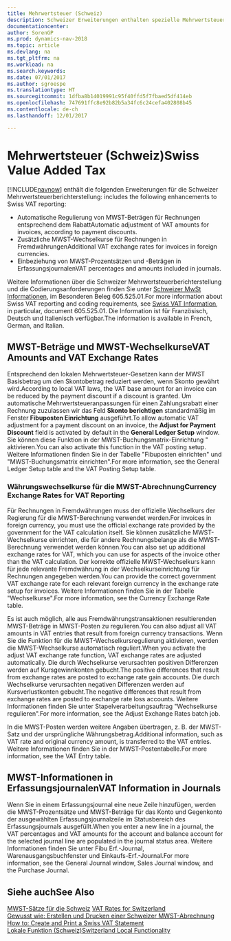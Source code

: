 ```yaml
---
title: Mehrwertsteuer (Schweiz)
description: Schweizer Erweiterungen enthalten spezielle Mehrwertsteuerberichterstellungsfunktionen.
documentationcenter: 
author: SorenGP
ms.prod: dynamics-nav-2018
ms.topic: article
ms.devlang: na
ms.tgt_pltfrm: na
ms.workload: na
ms.search.keywords: 
ms.date: 07/01/2017
ms.author: sgroespe
ms.translationtype: HT
ms.sourcegitcommit: 1dfba8b14019991c95f40ffd5f7fbaed5df414eb
ms.openlocfilehash: 747691ffc8e92b82b5a34fc6c24cefa402808b45
ms.contentlocale: de-ch
ms.lasthandoff: 12/01/2017

---
```

# <a name="swiss-value-added-tax"></a><span data-ttu-id="bc84f-103">Mehrwertsteuer (Schweiz)</span><span class="sxs-lookup"><span data-stu-id="bc84f-103">Swiss Value Added Tax</span></span>
[!INCLUDE[navnow](../../includes/navnow_md.md)]<span data-ttu-id="bc84f-104"> enthält die folgenden Erweiterungen für die Schweizer Mehrwertsteuerberichterstellung:</span><span class="sxs-lookup"><span data-stu-id="bc84f-104"> includes the following enhancements to Swiss VAT reporting:</span></span>  

- <span data-ttu-id="bc84f-105">Automatische Regulierung von MWST-Beträgen für Rechnungen entsprechend dem Rabatt</span><span class="sxs-lookup"><span data-stu-id="bc84f-105">Automatic adjustment of VAT amounts for invoices, according to payment discounts.</span></span>  
- <span data-ttu-id="bc84f-106">Zusätzliche MWST-Wechselkurse für Rechnungen in Fremdwährungen</span><span class="sxs-lookup"><span data-stu-id="bc84f-106">Additional VAT exchange rates for invoices in foreign currencies.</span></span>  
- <span data-ttu-id="bc84f-107">Einbeziehung von MWST-Prozentsätzen und -Beträgen in Erfassungsjournalen</span><span class="sxs-lookup"><span data-stu-id="bc84f-107">VAT percentages and amounts included in journals.</span></span>  

<span data-ttu-id="bc84f-108">Weitere Informationen über die Schweizer Mehrwertsteuerberichterstellung und die Codierungsanforderungen finden Sie unter [Schweizer MwSt Informationen](http://www.estv.admin.ch/mwst/dokumentation/00130/00947/00948/index.html?lang=fr), im Besonderen Beleg 605.525.01.</span><span class="sxs-lookup"><span data-stu-id="bc84f-108">For more information about Swiss VAT reporting and coding requirements, see [Swiss VAT Information](http://www.estv.admin.ch/mwst/dokumentation/00130/00947/00948/index.html?lang=fr), in particular, document 605.525.01.</span></span> <span data-ttu-id="bc84f-109">Die Information ist für Französisch, Deutsch und Italienisch verfügbar.</span><span class="sxs-lookup"><span data-stu-id="bc84f-109">The information is available in French, German, and Italian.</span></span>  

## <a name="vat-amounts-and-vat-exchange-rates"></a><span data-ttu-id="bc84f-110">MWST-Beträge und MWST-Wechselkurse</span><span class="sxs-lookup"><span data-stu-id="bc84f-110">VAT Amounts and VAT Exchange Rates</span></span>  
<span data-ttu-id="bc84f-111">Entsprechend den lokalen Mehrwertsteuer-Gesetzen kann der MWST Basisbetrag um den Skontobetrag reduziert werden, wenn Skonto gewährt wird.</span><span class="sxs-lookup"><span data-stu-id="bc84f-111">According to local VAT laws, the VAT base amount for an invoice can be reduced by the payment discount if a discount is granted.</span></span> <span data-ttu-id="bc84f-112">Um automatische Mehrwertsteueranpassungen für einen Zahlungsrabatt einer Rechnung zuzulassen wir das Feld **Skonto berichtigen** standardmäßig im Fenster **Fibuposten Einrichtung** ausgeführt.</span><span class="sxs-lookup"><span data-stu-id="bc84f-112">To allow automatic VAT adjustment for a payment discount on an invoice, the **Adjust for Payment Discount** field is activated by default in the **General Ledger Setup** window.</span></span> <span data-ttu-id="bc84f-113">Sie können diese Funktion in der MWST-Buchungsmatrix-Einrichtung " aktivieren.</span><span class="sxs-lookup"><span data-stu-id="bc84f-113">You can also activate this function in the VAT posting setup.</span></span> <span data-ttu-id="bc84f-114">Weitere Informationen finden Sie in der Tabelle "Fibuposten einrichten" und "MWST-Buchungsmatrix einrichten".</span><span class="sxs-lookup"><span data-stu-id="bc84f-114">For more information, see the General Ledger Setup table and the VAT Posting Setup table.</span></span>  

### <a name="currency-exchange-rates-for-vat-reporting"></a><span data-ttu-id="bc84f-115">Währungswechselkurse für die MWST-Abrechnung</span><span class="sxs-lookup"><span data-stu-id="bc84f-115">Currency Exchange Rates for VAT Reporting</span></span>  
<span data-ttu-id="bc84f-116">Für Rechnungen in Fremdwährungen muss der offizielle Wechselkurs der Regierung für die MWST-Berechnung verwendet werden.</span><span class="sxs-lookup"><span data-stu-id="bc84f-116">For invoices in foreign currency, you must use the official exchange rate provided by the government for the VAT calculation itself.</span></span> <span data-ttu-id="bc84f-117">Sie können zusätzliche MWST-Wechselkurse einrichten, die für andere Rechnungsbelange als die MWST-Berechnung verwendet werden können.</span><span class="sxs-lookup"><span data-stu-id="bc84f-117">You can also set up additional exchange rates for VAT, which you can use for aspects of the invoice other than the VAT calculation.</span></span> <span data-ttu-id="bc84f-118">Der korrekte offizielle MWST-Wechselkurs kann für jede relevante Fremdwährung in der Wechselkurseinrichtung für Rechnungen angegeben werden.</span><span class="sxs-lookup"><span data-stu-id="bc84f-118">You can provide the correct government VAT exchange rate for each relevant foreign currency in the exchange rate setup for invoices.</span></span> <span data-ttu-id="bc84f-119">Weitere Informationen finden Sie in der Tabelle "Wechselkurse".</span><span class="sxs-lookup"><span data-stu-id="bc84f-119">For more information, see the Currency Exchange Rate table.</span></span>  

<span data-ttu-id="bc84f-120">Es ist auch möglich, alle aus Fremdwährungstransaktionen resultierenden MWST-Beträge in MWST-Posten zu regulieren.</span><span class="sxs-lookup"><span data-stu-id="bc84f-120">You can also adjust all VAT amounts in VAT entries that result from foreign currency transactions.</span></span> <span data-ttu-id="bc84f-121">Wenn Sie die Funktion für die MWST-Wechselkursregulierung aktivieren, werden die MWST-Wechselkurse automatisch reguliert.</span><span class="sxs-lookup"><span data-stu-id="bc84f-121">When you activate the adjust VAT exchange rate function, VAT exchange rates are adjusted automatically.</span></span> <span data-ttu-id="bc84f-122">Die durch Wechselkurse verursachten positiven Differenzen werden auf Kursgewinnkonten gebucht.</span><span class="sxs-lookup"><span data-stu-id="bc84f-122">The positive differences that result from exchange rates are posted to exchange rate gain accounts.</span></span> <span data-ttu-id="bc84f-123">Die durch Wechselkurse verursachten negativen Differenzen werden auf Kursverlustkonten gebucht.</span><span class="sxs-lookup"><span data-stu-id="bc84f-123">The negative differences that result from exchange rates are posted to exchange rate loss accounts.</span></span> <span data-ttu-id="bc84f-124">Weitere Informationen finden Sie unter Stapelverarbeitungsauftrag "Wechselkurse regulieren".</span><span class="sxs-lookup"><span data-stu-id="bc84f-124">For more information, see the Adjust Exchange Rates batch job.</span></span>  

<span data-ttu-id="bc84f-125">In die MWST-Posten werden weitere Angaben übertragen, z. B. der MWST-Satz und der ursprüngliche Währungsbetrag.</span><span class="sxs-lookup"><span data-stu-id="bc84f-125">Additional information, such as VAT rate and original currency amount, is transferred to the VAT entries.</span></span> <span data-ttu-id="bc84f-126">Weitere Informationen finden Sie in der MWST-Postentabelle.</span><span class="sxs-lookup"><span data-stu-id="bc84f-126">For more information, see the VAT Entry table.</span></span>  

## <a name="vat-information-in-journals"></a><span data-ttu-id="bc84f-127">MWST-Informationen in Erfassungsjournalen</span><span class="sxs-lookup"><span data-stu-id="bc84f-127">VAT Information in Journals</span></span>  
<span data-ttu-id="bc84f-128">Wenn Sie in einem Erfassungsjournal eine neue Zeile hinzufügen, werden die MWST-Prozentsätze und MWST-Beträge für das Konto und Gegenkonto der ausgewählten Erfassungsjournalzeile im Statusbereich des Erfassungsjournals ausgefüllt.</span><span class="sxs-lookup"><span data-stu-id="bc84f-128">When you enter a new line in a journal, the VAT percentages and VAT amounts for the account and balance account for the selected journal line are populated in the journal status area.</span></span> <span data-ttu-id="bc84f-129">Weitere Informationen finden Sie unter Fibu Erf.-Journal, Warenausgangsbuchfenster und Einkaufs-Erf.-Journal.</span><span class="sxs-lookup"><span data-stu-id="bc84f-129">For more information, see the General Journal window, Sales Journal window, and the Purchase Journal.</span></span>  

## <a name="see-also"></a><span data-ttu-id="bc84f-130">Siehe auch</span><span class="sxs-lookup"><span data-stu-id="bc84f-130">See Also</span></span>  
 <span data-ttu-id="bc84f-131">[MWST-Sätze für die Schweiz](vat-rates-for-switzerland.md) </span><span class="sxs-lookup"><span data-stu-id="bc84f-131">[VAT Rates for Switzerland](vat-rates-for-switzerland.md) </span></span>  
 <span data-ttu-id="bc84f-132">[Gewusst wie: Erstellen und Drucken einer Schweizer MWST-Abrechnung](how-to-create-and-print-a-swiss-vat-statement.md) </span><span class="sxs-lookup"><span data-stu-id="bc84f-132">[How to: Create and Print a Swiss VAT Statement](how-to-create-and-print-a-swiss-vat-statement.md) </span></span>  
 [<span data-ttu-id="bc84f-133">Lokale Funktion (Schweiz)</span><span class="sxs-lookup"><span data-stu-id="bc84f-133">Switzerland Local Functionality</span></span>](switzerland-local-functionality.md)   

